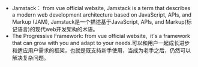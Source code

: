 - Jamstack： from vue official website, Jamstack is a term that describes a modern web development architecture based on JavaScript, APIs, and Markup (JAM), Jamstack是一个描述基于JavaScript, APIs, and Markup(标记语言)的现代web开发架构的术语。
- The Progressive Framework: from vue official website,  it's a framework that can grow with you and adapt to your needs.可以和用户一起成长进步和适应用户需求的框架，也就是既支持新手使用，当成为老手之后，仍然可以解决复杂问题。